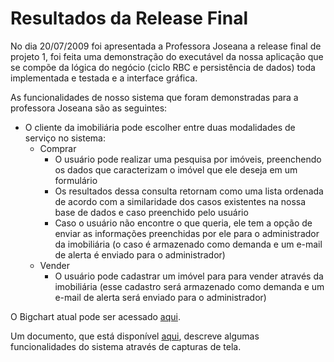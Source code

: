 # Resultados da Release Final #

No dia 20/07/2009 foi apresentada a Professora Joseana a release final de projeto 1, foi feita uma demonstração do executável da nossa aplicação que se compõe da lógica do negócio (ciclo RBC e persistência de dados) toda implementada e testada e a interface gráfica.

As funcionalidades de nosso sistema que foram demonstradas para a professora Joseana são as seguintes:

  * O cliente da imobiliária pode escolher entre duas modalidades de serviço no sistema:
    * Comprar
      * O usuário pode realizar uma pesquisa por imóveis, preenchendo os dados que caracterizam o imóvel que ele deseja em um formulário
      * Os resultados dessa consulta retornam como uma lista ordenada de acordo com a similaridade dos casos existentes na nossa base de dados e caso preenchido pelo usuário
      * Caso o usuário não encontre o que queria, ele tem a opção de enviar as informações preenchidas por ele para o administrador da imobiliária (o caso é armazenado como demanda e um e-mail de alerta é enviado para o administrador)
    * Vender
      * O usuário pode cadastrar um imóvel para para vender através da imobiliária (esse cadastro será armazenado como demanda e um e-mail de alerta será enviado para o administrador)

O Bigchart atual pode ser acessado [aqui](BigChart.md).

Um documento, que está disponível [aqui](http://larbc.googlecode.com/files/Caso%20de%20Uso%20da%20Ferramenta.doc), descreve algumas funcionalidades do sistema através de capturas de tela.